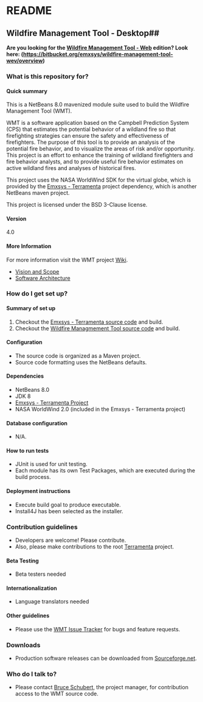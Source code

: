 # README #
## Wildfire Management Tool - Desktop##

**Are you looking for the [Wildfire Management Tool - Web](https://bitbucket.org/emxsys/wildfire-management-tool-web/overview) edition? Look here: (https://bitbucket.org/emxsys/wildfire-management-tool-wev/overview)**
### What is this repository for? ###
#### Quick summary ####
This is a NetBeans 8.0 mavenized module suite used to build the Wildfire Management Tool (WMT).

WMT is a software application based on the Campbell Prediction System (CPS) that estimates the potential behavior of a wildland fire so that firefighting strategies can ensure the safety and effectiveness of firefighters. The purpose of this tool is to provide an analysis of the potential fire behavior, and to visualize the areas of risk and/or opportunity. This project is an effort to enhance the training of wildland firefighters and fire behavior analysts, and to provide useful fire behavior estimates on active wildland fires and analyses of historical fires. 

This project uses the NASA WorldWind SDK for the virtual globe, which is provided by the [Emxsys - Terramenta](https://bitbucket.org/emxsys/emxsys-terramenta) project dependency, which is another NetBeans maven project.  

This project is licensed under the BSD 3-Clause license. 

#### Version ####
4.0

#### More Information ####
For more information visit the WMT project [Wiki](https://bitbucket.org/emxsys/wildfire-management-tool/wiki/Home).

* [Vision and Scope](https://bitbucket.org/emxsys/wildfire-management-tool/wiki/Vision%20and%20Scope)
* [Software Architecture](https://bitbucket.org/emxsys/wildfire-management-tool/wiki/Software%20Architecture)


### How do I get set up? ###
#### Summary of set up 
1. Checkout the [Emxsys - Terramenta source code](https://bitbucket.org/emxsys/emxsys-terramenta/src) and build. 
1. Checkout the [Wildfire Managmement Tool source code](https://bitbucket.org/emxsys/wildfire-management-tool/src) and build. 

#### Configuration
* The source code is organized as a Maven project.
* Source code formatting uses the NetBeans defaults.

#### Dependencies
* NetBeans 8.0
* JDK 8
* [Emxsys - Terramenta Project](https://bitbucket.org/emxsys/emxsys-terramenta)
* NASA WorldWind 2.0 (included in the Emxsys - Terramenta project)

#### Database configuration 
* N/A.

#### How to run tests 
* JUnit is used for unit testing.
* Each module has its own Test Packages, which are executed during the build process.

#### Deployment instructions 
* Execute build goal to produce executable.
* Install4J has been selected as the installer.

### Contribution guidelines 
* Developers are welcome! Please contribute.
* Also, please make contributions to the root [Terramenta](/teamninjaneer/terramenta) project.
#### Beta Testing
* Beta testers needed
#### Internationalization
* Language translators needed 
#### Other guidelines 
* Please use the [WMT Issue Tracker](https://bitbucket.org/emxsys/wildfire-management-tool/issues) for bugs and feature requests.

### Downloads
* Production software releases can be downloaded from [Sourceforge.net](https://sourceforge.net/projects/wmt/).

### Who do I talk to? 
* Please contact [Bruce Schubert](https://www.openhub.net/accounts/Emxsys), the project manager, for contribution access to the WMT source code.